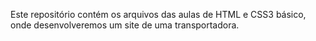 Este repositório contém os arquivos das aulas de HTML e CSS3 básico, onde desenvolveremos um site de uma transportadora.